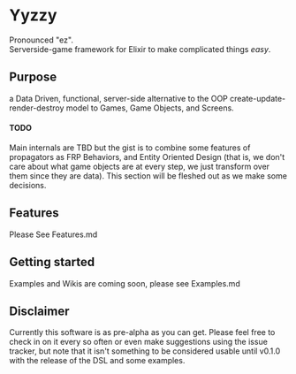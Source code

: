 # Yyzzy
Pronounced "ez".  
Serverside-game framework for Elixir to make complicated things _easy_.
## Purpose
a Data Driven, functional, server-side alternative to the OOP create-update-render-destroy model to Games, Game Objects, and Screens.
#### TODO
Main internals are TBD but the gist is to combine some features of propagators as FRP Behaviors, and Entity Oriented Design (that is, we don't care about what game objects are at every step, we just transform over them since they are data). This section will be fleshed out as we make some decisions.

## Features
Please See Features.md
## Getting started
Examples and Wikis are coming soon, please see Examples.md

## Disclaimer
Currently this software is as pre-alpha as you can get. Please feel free to check in on it every so often or even make suggestions using the issue tracker, but note that it isn't something to be considered usable until v0.1.0 with the release of the DSL and some examples.
